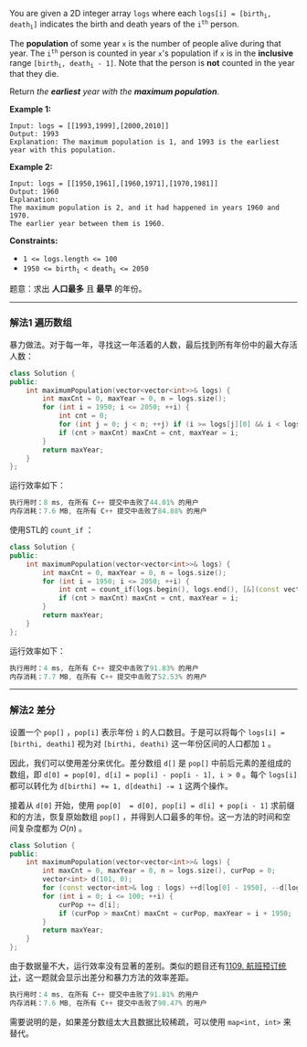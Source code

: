 <p>You are given a 2D integer array <code>logs</code> where each <code>logs[i] = [birth<sub>i</sub>, death<sub>i</sub>]</code> indicates the birth and death years of the <code>i<sup>th</sup></code> person.</p>

<p>The <strong>population</strong> of some year <code>x</code> is the number of people alive during that year. The <code>i<sup>th</sup></code> person is counted in year <code>x</code>'s population if <code>x</code> is in the <strong>inclusive</strong> range <code>[birth<sub>i</sub>, death<sub>i</sub> - 1]</code>. Note that the person is <strong>not</strong> counted in the year that they die.</p>

<p>Return <em>the <strong>earliest</strong> year with the <strong>maximum population</strong></em>.</p>
 
 
<p><strong>Example 1:</strong></p>

```clike
Input: logs = [[1993,1999],[2000,2010]]
Output: 1993
Explanation: The maximum population is 1, and 1993 is the earliest year with this population.
```

 
<p><strong>Example 2:</strong></p>

```clike
Input: logs = [[1950,1961],[1960,1971],[1970,1981]]
Output: 1960
Explanation: 
The maximum population is 2, and it had happened in years 1960 and 1970.
The earlier year between them is 1960.
```

  
<p><strong>Constraints:</strong></p>

<ul>
	<li><code>1 &lt;= logs.length &lt;= 100</code></li>
	<li><code>1950 &lt;= birth<sub>i</sub> &lt; death<sub>i</sub> &lt;= 2050</code></li>
</ul>

题意：求出 **人口最多** 且 **最早** 的年份。

---
### 解法1 遍历数组
暴力做法。对于每一年，寻找这一年活着的人数，最后找到所有年份中的最大存活人数：
```cpp
class Solution {
public:
    int maximumPopulation(vector<vector<int>>& logs) {
        int maxCnt = 0, maxYear = 0, n = logs.size();
        for (int i = 1950; i <= 2050; ++i) {
            int cnt = 0;
            for (int j = 0; j < n; ++j) if (i >= logs[j][0] && i < logs[j][1]) ++cnt;
            if (cnt > maxCnt) maxCnt = cnt, maxYear = i;
        }
        return maxYear;
    }
};
```
运行效率如下：
```cpp
执行用时：8 ms, 在所有 C++ 提交中击败了44.01% 的用户
内存消耗：7.6 MB, 在所有 C++ 提交中击败了84.88% 的用户
```
使用STL的 `count_if` ：
```cpp
class Solution {
public:
    int maximumPopulation(vector<vector<int>>& logs) {
        int maxCnt = 0, maxYear = 0, n = logs.size();
        for (int i = 1950; i <= 2050; ++i) {
            int cnt = count_if(logs.begin(), logs.end(), [&](const vector<int>& log) { return i >= log[0] && i < log[1]; });
            if (cnt > maxCnt) maxCnt = cnt, maxYear = i;
        }
        return maxYear;
    }
};
```
运行效率如下：
```cpp
执行用时：4 ms, 在所有 C++ 提交中击败了91.83% 的用户
内存消耗：7.7 MB, 在所有 C++ 提交中击败了52.53% 的用户
```
---
### 解法2 差分
设置一个 `pop[]` ，`pop[i]` 表示年份 `i` 的人口数目。于是可以将每个 `logs[i] = [birthi, deathi]` 视为对 `[birthi, deathi)` 这一年份区间的人口都加 `1` 。

因此，我们可以使用差分来优化。差分数组 `d[]` 是 `pop[]` 中前后元素的差组成的数组，即 `d[0] = pop[0], d[i] = pop[i] - pop[i - 1], i > 0` 。每个 `logs[i]` 都可以转化为 `d[birthi] += 1, d[deathi] -= 1` 这两个操作。

接着从 `d[0]` 开始，使用 `pop[0]  = d[0], pop[i] = d[i] + pop[i - 1]` 求前缀和的方法，恢复原始数组 `pop[]` ，并得到人口最多的年份。这一方法的时间和空间复杂度都为 $O(n)$ 。
```cpp
class Solution {
public:
    int maximumPopulation(vector<vector<int>>& logs) {
        int maxCnt = 0, maxYear = 0, n = logs.size(), curPop = 0;
        vector<int> d(101, 0);
        for (const vector<int>& log : logs) ++d[log[0] - 1950], --d[log[1] - 1950];
        for (int i = 0; i <= 100; ++i) {
            curPop += d[i];
            if (curPop > maxCnt) maxCnt = curPop, maxYear = i + 1950; 
        }
        return maxYear;
    }
};
```
由于数据量不大，运行效率没有显著的差别。类似的题目还有[1109. 航班预订统计](https://leetcode-cn.com/problems/corporate-flight-bookings/)，这一题就会显示出差分和暴力方法的效率差距。
```cpp
执行用时：4 ms, 在所有 C++ 提交中击败了91.81% 的用户
内存消耗：7.6 MB, 在所有 C++ 提交中击败了90.47% 的用户
```
需要说明的是，如果差分数组太大且数据比较稀疏，可以使用 `map<int, int>` 来替代。
